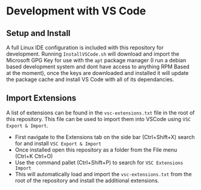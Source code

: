 # Development with VS Code

## Setup and Install
A full Linux IDE configuration is included with this repository for development. Running ``InstallVSCode.sh`` will download and import the Microsoft GPG Key for use with the ``apt`` package manager (I run a debian based development system and dont have access to anything RPM Based at the moment), once the keys are downloaded and installed it will update the package cache and install VS Code with all of its dependancies.

## Import Extensions
A list of extensions can be found in the ``vsc-extensions.txt`` file in the root of this repository. This file can be used to import them into VSCode using ``VSC Export & Import``.

+ First navigate to the Extensions tab on the side bar (Ctrl+Shift+X) search for and install ``VSC Export & Import``
+ Once installed open this repository as a folder from the File menu (Ctrl+K Ctrl+O)
+ Use the command pallet (Ctrl+Shift+P) to search for ``VSC Extensions Import``
+ This will automatically load and import the ``vsc-extensions.txt`` from the root of the repository and install the additional extensions.